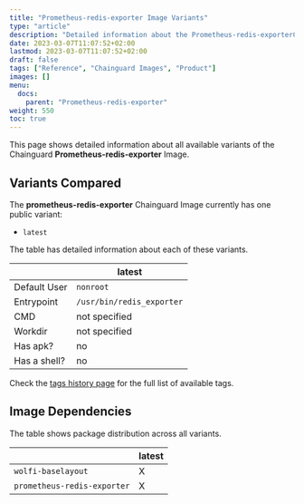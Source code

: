 ```yaml
---
title: "Prometheus-redis-exporter Image Variants"
type: "article"
description: "Detailed information about the Prometheus-redis-exporterChainguard Image variants"
date: 2023-03-07T11:07:52+02:00
lastmod: 2023-03-07T11:07:52+02:00
draft: false
tags: ["Reference", "Chainguard Images", "Product"]
images: []
menu:
  docs:
    parent: "Prometheus-redis-exporter"
weight: 550
toc: true
---
```


This page shows detailed information about all available variants of the Chainguard **Prometheus-redis-exporter** Image.

## Variants Compared
The **prometheus-redis-exporter** Chainguard Image currently has one public variant: 

- `latest`

The table has detailed information about each of these variants.

|              | latest                    |
|--------------|---------------------------|
| Default User | `nonroot`                 |
| Entrypoint   | `/usr/bin/redis_exporter` |
| CMD          | not specified             |
| Workdir      | not specified             |
| Has apk?     | no                        |
| Has a shell? | no                        |

Check the [tags history page](/chainguard/chainguard-images/reference/prometheus-redis-exporter/tags_history/) for the full list of available tags.
## Image Dependencies
The table shows package distribution across all variants.

|                             | latest |
|-----------------------------|--------|
| `wolfi-baselayout`          | X      |
| `prometheus-redis-exporter` | X      |
